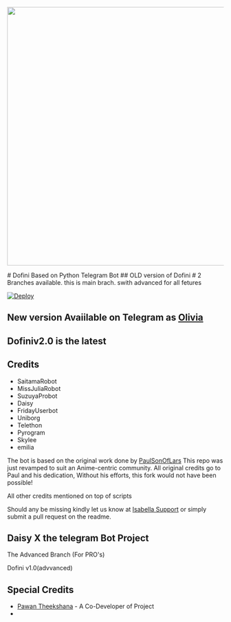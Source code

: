 <p align="leaft">
  <img src="https://telegra.ph/file/527a83810646371ccb706.jpg" width='600"'>
</p>
# Dofini Based on Python Telegram Bot
## OLD version of Dofini
# 2 Branches available. this is main brach. swith advanced for all fetures

[![Deploy](https://www.herokucdn.com/deploy/button.svg)](https://heroku.com/deploy?template=https://github.com/VTheekshana/Olivia)


## New version Avaiilable on Telegram as [Olivia](http://t.me/TheOliviaBot)
## Dofiniv2.0 is the latest




## Credits

 - SaitamaRobot
 - MissJuliaRobot
 - SuzuyaProbot
 - Daisy
 - FridayUserbot
 - Uniborg
 - Telethon
 - Pyrogram
 - Skylee
 - emilia


The bot is based on the original work done by [PaulSonOfLars](https://github.com/PaulSonOfLars)
This repo was just revamped to suit an Anime-centric community. All original credits go to Paul and his dedication, Without his efforts, this fork would not have been possible!

All other credits mentioned on top of scripts

Should any be missing kindly let us know at [Isabella Support](https://t.me/IsabellaUpdates) or simply submit a pull request on the readme.

## Daisy X the telegram Bot Project
The Advanced Branch (For PRO's)

Dofini v1.0(advvanced)

## Special Credits
- [Pawan Theekshana](https://github.com/VTheekshana) - A Co-Developer of Project
- 
